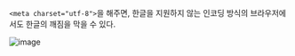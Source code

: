 `<meta charset="utf-8">`을 해주면, 한글을 지원하지 않는 인코딩 방식의 브라우저에서도 한글의 깨짐을 막을 수 있다.

![image](https://user-images.githubusercontent.com/64893709/131237478-518d27ba-b701-4cc2-944e-dbda6e42a189.png)
